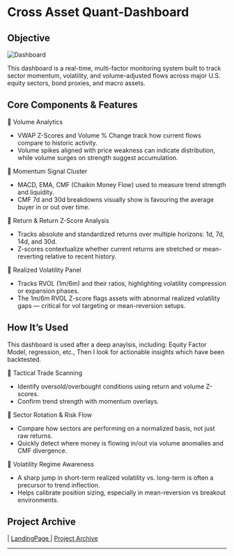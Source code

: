 # Cross Asset Quant-Dashboard

## Objective

![Dashboard](https://github.com/user-attachments/assets/d1dcfb61-dbbd-479f-b1b8-97cb3c867b2f)

This dashboard is a real-time, multi-factor monitoring system built to track sector momentum, volatility, and volume-adjusted flows across major U.S. equity sectors, bond proxies, and macro assets.

## Core Components & Features
🔹 Volume Analytics
- VWAP Z-Scores and Volume % Change track how current flows compare to historic activity.
- Volume spikes aligned with price weakness can indicate distribution, while volume surges on strength suggest accumulation.

🔹 Momentum Signal Cluster
- MACD, EMA, CMF (Chaikin Money Flow) used to measure trend strength and liquidity.
- CMF 7d and 30d breakdowns visually show  is favouring the average buyer  in or out over time.

🔹 Return & Return Z-Score Analysis
- Tracks absolute and standardized returns over multiple horizons: 1d, 7d, 14d, and 30d.
- Z-scores contextualize whether current returns are stretched or mean-reverting relative to recent history.

🔹 Realized Volatility Panel
- Tracks RVOL (1m/6m) and their ratios, highlighting volatility compression or expansion phases.
- The 1m/6m RVOL Z-score flags assets with abnormal realized volatility gaps — critical for vol targeting or mean-reversion setups.

## How It’s Used

This dashboard is used after a deep anaylsis, including: Equity Factor Model, regression, etc., Then I look for actionable insights which have been backtested. 

🔹 Tactical Trade Scanning
- Identify oversold/overbought conditions using return and volume Z-scores.
- Confirm trend strength with momentum overlays.

🔹 Sector Rotation & Risk Flow
- Compare how sectors are performing on a normalized basis, not just raw returns.
- Quickly detect where money is flowing in/out via volume anomalies and CMF divergence.

🔹 Volatility Regime Awareness
- A sharp jump in short-term realized volatility vs. long-term is often a precursor to trend inflection.
- Helps calibrate position sizing, especially in mean-reversion vs breakout environments.


## Project Archive 

| <a href="https://github.com/PatrickRych/Project">LandingPage </a>
| <a href="https://github.com/PatrickRych/Portfolio-Manager">Project Archive </a>
****
